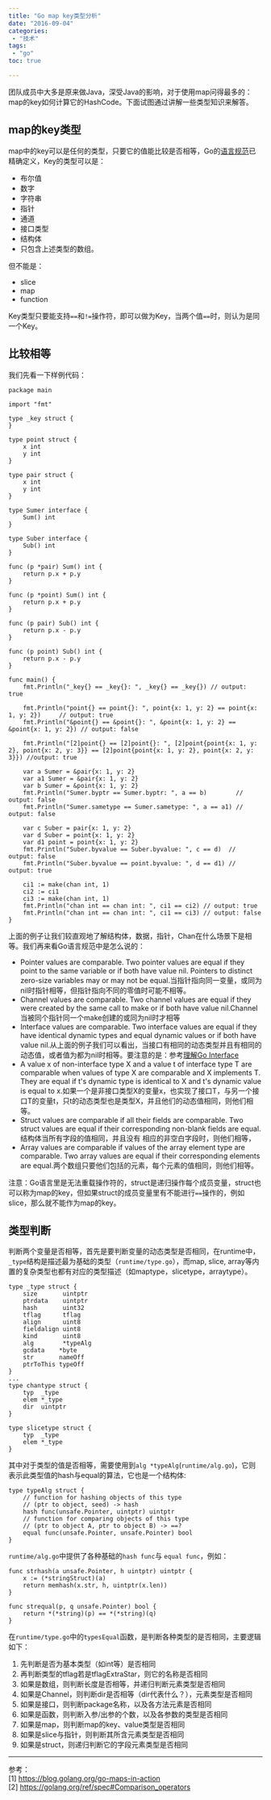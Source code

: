 ```yaml
---
title: "Go map key类型分析"
date: "2016-09-04"
categories:
 - "技术"
tags:
 - "go"
toc: true

---
```


团队成员中大多是原来做Java，深受Java的影响，对于使用map问得最多的：map的key如何计算它的HashCode。下面试图通过讲解一些类型知识来解答。

## map的key类型

map中的key可以是任何的类型，只要它的值能比较是否相等，Go的[语言规范](http://golang.org/ref/spec#Comparison_operators)已精确定义，Key的类型可以是：
 
- 布尔值
- 数字
- 字符串
- 指针
- 通道
- 接口类型
- 结构体
- 只包含上述类型的数组。
 
但不能是：

- slice
- map
- function
<!--more-->
Key类型只要能支持`==`和`!=`操作符，即可以做为Key，当两个值`==`时，则认为是同一个Key。

## 比较相等

我们先看一下样例代码：

```
package main

import "fmt"

type _key struct {
}

type point struct {
	x int
	y int
}

type pair struct {
	x int
	y int
}

type Sumer interface {
	Sum() int
}

type Suber interface {
	Sub() int
}

func (p *pair) Sum() int {
	return p.x + p.y
}

func (p *point) Sum() int {
	return p.x + p.y
}

func (p pair) Sub() int {
	return p.x - p.y
}

func (p point) Sub() int {
	return p.x - p.y
}

func main() {
	fmt.Println("_key{} == _key{}: ", _key{} == _key{}) // output: true

	fmt.Println("point{} == point{}: ", point{x: 1, y: 2} == point{x: 1, y: 2})     // output: true
	fmt.Println("&point{} == &point{}: ", &point{x: 1, y: 2} == &point{x: 1, y: 2}) // output: false

	fmt.Println("[2]point{} == [2]point{}: ", [2]point{point{x: 1, y: 2}, point{x: 2, y: 3}} == [2]point{point{x: 1, y: 2}, point{x: 2, y: 3}}) //output: true

	var a Sumer = &pair{x: 1, y: 2}
	var a1 Sumer = &pair{x: 1, y: 2}
	var b Sumer = &point{x: 1, y: 2}
	fmt.Println("Sumer.byptr == Sumer.byptr: ", a == b)        // output: false
	fmt.Println("Sumer.sametype == Sumer.sametype: ", a == a1) // output: false

	var c Suber = pair{x: 1, y: 2}
	var d Suber = point{x: 1, y: 2}
	var d1 point = point{x: 1, y: 2}
	fmt.Println("Suber.byvalue == Suber.byvalue: ", c == d)  // output: false
	fmt.Println("Suber.byvalue == point.byvalue: ", d == d1) // output: true

	ci1 := make(chan int, 1)
	ci2 := ci1
	ci3 := make(chan int, 1)
	fmt.Println("chan int == chan int: ", ci1 == ci2) // output: true
	fmt.Println("chan int == chan int: ", ci1 == ci3) // output: false
}
```

上面的例子让我们较直观地了解结构体，数据，指针，Chan在什么场景下是相等。我们再来看Go语言规范中是怎么说的：

- Pointer values are comparable. Two pointer values are equal if they point to the same variable or if both have value nil. Pointers to distinct zero-size variables may or may not be equal.当指针指向同一变量，或同为nil时指针相等，但指针指向不同的零值时可能不相等。
- Channel values are comparable. Two channel values are equal if they were created by the same call to make or if both have value nil.Channel当被同个指针同一个make创建的或同为nil时才相等
- Interface values are comparable. Two interface values are equal if they have identical dynamic types and equal dynamic values or if both have value nil.从上面的例子我们可以看出，当接口有相同的动态类型并且有相同的动态值，或者值为都为nil时相等。要注意的是：参考[理解Go Interface](/post/technical/2016/0803_go_interface/)
- A value x of non-interface type X and a value t of interface type T are comparable when values of type X are comparable and X implements T. They are equal if t's dynamic type is identical to X and t's dynamic value is equal to x.如果一个是非接口类型X的变量x，也实现了接口T，与另一个接口T的变量t，只t的动态类型也是类型X，并且他们的动态值相同，则他们相等。
- Struct values are comparable if all their fields are comparable. Two struct values are equal if their corresponding non-blank fields are equal.结构体当所有字段的值相同，并且没有 相应的非空白字段时，则他们相等，
- Array values are comparable if values of the array element type are comparable. Two array values are equal if their corresponding elements are equal.两个数组只要他们包括的元素，每个元素的值相同，则他们相等。

注意：Go语言里是无法重载操作符的，struct是递归操作每个成员变量，struct也可以称为map的key，但如果struct的成员变量里有不能进行`==`操作的，例如slice，那么就不能作为map的key。

## 类型判断

判断两个变量是否相等，首先是要判断变量的动态类型是否相同，在runtime中，`_type`结构是描述最为基础的类型（`runtime/type.go`），而map, slice, array等内置的复杂类型也都有对应的类型描述（如maptype，slicetype，arraytype）。

```
type _type struct {
	size       uintptr
	ptrdata    uintptr 
	hash       uint32
	tflag      tflag
	align      uint8
	fieldalign uint8
	kind       uint8
	alg        *typeAlg
	gcdata    *byte
	str       nameOff
	ptrToThis typeOff
}
...
type chantype struct {
	typ  _type
	elem *_type
	dir  uintptr
}

type slicetype struct {
	typ  _type
	elem *_type
}
```

其中对于类型的值是否相等，需要使用到`alg *typeAlg`(`runtime/alg.go`)，它则表示此类型值的hash与equal的算法，它也是一个结构体:

```
type typeAlg struct {
	// function for hashing objects of this type
	// (ptr to object, seed) -> hash
	hash func(unsafe.Pointer, uintptr) uintptr
	// function for comparing objects of this type
	// (ptr to object A, ptr to object B) -> ==?
	equal func(unsafe.Pointer, unsafe.Pointer) bool
}
```

`runtime/alg.go`中提供了各种基础的`hash func`与 `equal func`，例如：

```
func strhash(a unsafe.Pointer, h uintptr) uintptr {
	x := (*stringStruct)(a)
	return memhash(x.str, h, uintptr(x.len))
}

func strequal(p, q unsafe.Pointer) bool {
	return *(*string)(p) == *(*string)(q)
}
```

在`runtime/type.go`中的`typesEqual`函数，是判断各种类型的是否相同，主要逻辑如下：

1. 先判断是否为基本类型（如int等）是否相同
2. 再判断类型的tflag若是tflagExtraStar，则它的名称是否相同
3. 如果是数组，则判断长度是否相等，并递归判断元素类型是否相同
4. 如果是Channel，则判断dir是否相等（dir代表什么？），元素类型是否相同
5. 如果是接口，则判断package名称，以及各方法元素是否相同
6. 如果是函数，则判断入参/出参的个数，以及各参数的类型是否相同
7. 如果是map，则判断map的key、value类型是否相同
8. 如果是slice与指针，则判断其所含元素类型是否相同
9. 如果是struct，则递归判断它的字段元素类型是否相同

----
参考：   
[1] https://blog.golang.org/go-maps-in-action   
[2] https://golang.org/ref/spec#Comparison_operators   
